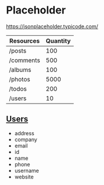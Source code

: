 # Placeholder

https://jsonplaceholder.typicode.com/

| Resources | Quantity |
| --------- | -------- |
| /posts    | 100      |
| /comments | 500      |
| /albums   | 100      |
| /photos   | 5000     |
| /todos    | 200      |
| /users    | 10       |

## [Users](/projects/api/placeholder/user/index.html)

- address
- company
- email
- id
- name
- phone
- username
- website
